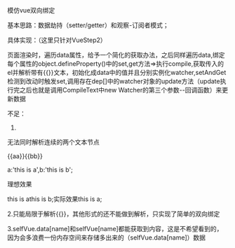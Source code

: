 模仿vue双向绑定

基本思路：数据劫持（setter/getter）和观察-订阅者模式；

具体实现：（这里只针对VueStep2）

页面渲染时，遍历data属性，给予一个简化的获取办法，之后同样遍历data,绑定每个属性的object.defineProperty()中的set,get方法=>执行compile,获取传入的el并解析带有{{}}文本，初始化成data中的值并且分别实例化watcher,setAndGet检测到改动时触发set,调用存在dep[]中的watcher对象的update方法（update执行完之后也就是调用CompileText中new Watcher的第三个参数--回调函数）来更新数据



不足：

1.

无法同时解析连续的两个文本节点

{{aa}}{{bb}}

a:'this is a',b:'this is b';

理想效果

this is athis is b;实际效果this is a;

2.只能局限于解析{{}}，其他形式的还不能做到解析，只实现了简单的双向绑定

3.selfVue.data[name]和selfVue[name]都能获取到内容，这是不希望看到的，因为会多浪费一份内存空间来存储多出来的（selfVue.data[name]）数据
